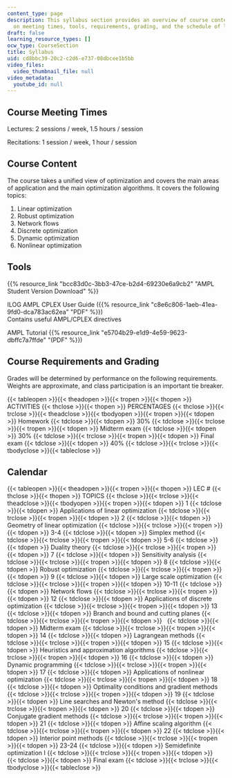 ```yaml
---
content_type: page
description: This syllabus section provides an overview of course content and information
  on meeting times, tools, requirements, grading, and the schedule of lecture topics.
draft: false
learning_resource_types: []
ocw_type: CourseSection
title: Syllabus
uid: cd8bbc39-20c2-c2d6-e737-08dbcee1b5bb
video_files:
  video_thumbnail_file: null
video_metadata:
  youtube_id: null
---
```

## Course Meeting Times

Lectures: 2 sessions / week, 1.5 hours / session

Recitations: 1 session / week, 1 hour / session

## Course Content

The course takes a unified view of optimization and covers the main areas of application and the main optimization algorithms. It covers the following topics:

1. Linear optimization
2. Robust optimization
3. Network flows
4. Discrete optimization
5. Dynamic optimization
6. Nonlinear optimization

## Tools

{{% resource_link "bcc83d0c-3bb3-47ce-b2d4-69230e6a9cb2" "AMPL Student Version Download" %}}

ILOG AMPL CPLEX User Guide ({{% resource_link "c8e6c806-1aeb-41ea-9fd0-dca783ac62ea" "PDF" %}})   
Contains useful AMPL/CPLEX directives

AMPL Tutorial {{% resource_link "e5704b29-e1d9-4e59-9623-dbffc7a7ffde" "(PDF" %}})

## Course Requirements and Grading

Grades will be determined by performance on the following requirements. Weights are approximate, and class participation is an important tie breaker.

{{< tableopen >}}{{< theadopen >}}{{< tropen >}}{{< thopen >}}
ACTIVITIES
{{< thclose >}}{{< thopen >}}
PERCENTAGES
{{< thclose >}}{{< trclose >}}{{< theadclose >}}{{< tbodyopen >}}{{< tropen >}}{{< tdopen >}}
Homework
{{< tdclose >}}{{< tdopen >}}
30%
{{< tdclose >}}{{< trclose >}}{{< tropen >}}{{< tdopen >}}
Midterm exam
{{< tdclose >}}{{< tdopen >}}
30%
{{< tdclose >}}{{< trclose >}}{{< tropen >}}{{< tdopen >}}
Final exam
{{< tdclose >}}{{< tdopen >}}
40%
{{< tdclose >}}{{< trclose >}}{{< tbodyclose >}}{{< tableclose >}}

## Calendar

{{< tableopen >}}{{< theadopen >}}{{< tropen >}}{{< thopen >}}
LEC #
{{< thclose >}}{{< thopen >}}
TOPICS
{{< thclose >}}{{< trclose >}}{{< theadclose >}}{{< tbodyopen >}}{{< tropen >}}{{< tdopen >}}
1
{{< tdclose >}}{{< tdopen >}}
Applications of linear optimization
{{< tdclose >}}{{< trclose >}}{{< tropen >}}{{< tdopen >}}
2
{{< tdclose >}}{{< tdopen >}}
Geometry of linear optimization
{{< tdclose >}}{{< trclose >}}{{< tropen >}}{{< tdopen >}}
3-4
{{< tdclose >}}{{< tdopen >}}
Simplex method
{{< tdclose >}}{{< trclose >}}{{< tropen >}}{{< tdopen >}}
5-6
{{< tdclose >}}{{< tdopen >}}
Duality theory
{{< tdclose >}}{{< trclose >}}{{< tropen >}}{{< tdopen >}}
7
{{< tdclose >}}{{< tdopen >}}
Sensitivity analysis
{{< tdclose >}}{{< trclose >}}{{< tropen >}}{{< tdopen >}}
8
{{< tdclose >}}{{< tdopen >}}
Robust optimization
{{< tdclose >}}{{< trclose >}}{{< tropen >}}{{< tdopen >}}
9
{{< tdclose >}}{{< tdopen >}}
Large scale optimization
{{< tdclose >}}{{< trclose >}}{{< tropen >}}{{< tdopen >}}
10-11
{{< tdclose >}}{{< tdopen >}}
Network flows
{{< tdclose >}}{{< trclose >}}{{< tropen >}}{{< tdopen >}}
12
{{< tdclose >}}{{< tdopen >}}
Applications of discrete optimization
{{< tdclose >}}{{< trclose >}}{{< tropen >}}{{< tdopen >}}
13
{{< tdclose >}}{{< tdopen >}}
Branch and bound and cutting planes
{{< tdclose >}}{{< trclose >}}{{< tropen >}}{{< tdopen >}}
 
{{< tdclose >}}{{< tdopen >}}
Midterm exam
{{< tdclose >}}{{< trclose >}}{{< tropen >}}{{< tdopen >}}
14
{{< tdclose >}}{{< tdopen >}}
Lagrangean methods
{{< tdclose >}}{{< trclose >}}{{< tropen >}}{{< tdopen >}}
15
{{< tdclose >}}{{< tdopen >}}
Heuristics and approximation algorithms
{{< tdclose >}}{{< trclose >}}{{< tropen >}}{{< tdopen >}}
16
{{< tdclose >}}{{< tdopen >}}
Dynamic programming
{{< tdclose >}}{{< trclose >}}{{< tropen >}}{{< tdopen >}}
17
{{< tdclose >}}{{< tdopen >}}
Applications of nonlinear optimization
{{< tdclose >}}{{< trclose >}}{{< tropen >}}{{< tdopen >}}
18
{{< tdclose >}}{{< tdopen >}}
Optimality conditions and gradient methods
{{< tdclose >}}{{< trclose >}}{{< tropen >}}{{< tdopen >}}
19
{{< tdclose >}}{{< tdopen >}}
Line searches and Newton's method
{{< tdclose >}}{{< trclose >}}{{< tropen >}}{{< tdopen >}}
20
{{< tdclose >}}{{< tdopen >}}
Conjugate gradient methods
{{< tdclose >}}{{< trclose >}}{{< tropen >}}{{< tdopen >}}
21
{{< tdclose >}}{{< tdopen >}}
Affine scaling algorithm
{{< tdclose >}}{{< trclose >}}{{< tropen >}}{{< tdopen >}}
22
{{< tdclose >}}{{< tdopen >}}
Interior point methods
{{< tdclose >}}{{< trclose >}}{{< tropen >}}{{< tdopen >}}
23-24
{{< tdclose >}}{{< tdopen >}}
Semidefinite optimization I
{{< tdclose >}}{{< trclose >}}{{< tropen >}}{{< tdopen >}}
 
{{< tdclose >}}{{< tdopen >}}
Final exam
{{< tdclose >}}{{< trclose >}}{{< tbodyclose >}}{{< tableclose >}}